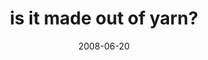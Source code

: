 ---
layout: base.njk
title : 'is it made out of yarn?' 
view_title : 'is it made out of yarn?' 
year : '2008' 
date : '2008-06-20' 
img_file : '/drawing/isitmadeoutofyarn.jpg' 
html_file : 'isitmadeoutofyarn' 
next_html : 'youreentirelytoofarawayfromme.html' 
year_order : '264' 
permalink : "title/{{html_file}}.html"
---